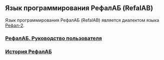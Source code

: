 
Язык программирования РефалАБ (RefalAB)
------------------------------------------------

Язык программирования РефалАБ (RefalAB) является
диалектом языка [Рефал-2](http://www.refal.net/~belous/refal2-r.htm).

### [РефалАБ. Руководство пользователя](R_0.md)

### [История РефалАБ](History.md)
